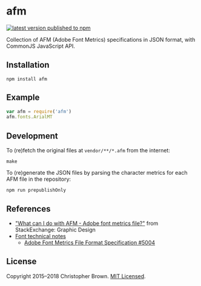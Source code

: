# afm

[![latest version published to npm](https://badge.fury.io/js/afm.svg)](https://www.npmjs.com/package/afm)

Collection of AFM (Adobe Font Metrics) specifications in JSON format, with CommonJS JavaScript API.


## Installation

```shell
npm install afm
```


## Example

```javascript
var afm = require('afm')
afm.fonts.ArialMT
```


## Development

To (re)fetch the original files at `vendor/**/*.afm` from the internet:

```shell
make
```

To (re)generate the JSON files by parsing the character metrics for each AFM file in the repository:

```shell
npm run prepublishOnly
```


## References

* ["What can I do with AFM - Adobe font metrics file?"](https://graphicdesign.stackexchange.com/q/2564) from StackExchange: Graphic Design
* [Font technical notes](https://www.adobe.com/devnet/font.html)
  - [Adobe Font Metrics File Format Specification #5004](https://www.adobe.com/content/dam/acom/en/devnet/font/pdfs/5004.AFM_Spec.pdf)


## License

Copyright 2015–2018 Christopher Brown.
[MIT Licensed](https://chbrown.github.io/licenses/MIT/#2015-2018).
